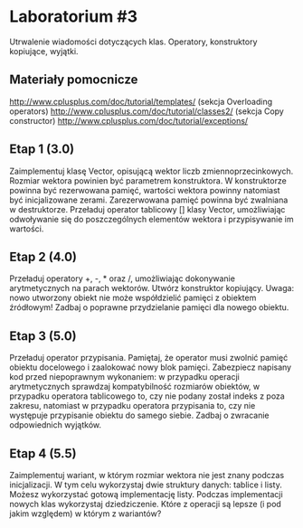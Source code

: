 # Laboratorium #3

Utrwalenie wiadomości dotyczących klas. Operatory, konstruktory kopiujące, wyjątki.

## Materiały pomocnicze

http://www.cplusplus.com/doc/tutorial/templates/ (sekcja Overloading operators)
http://www.cplusplus.com/doc/tutorial/classes2/ (sekcja Copy constructor)
http://www.cplusplus.com/doc/tutorial/exceptions/

## Etap 1 (3.0)

Zaimplementuj klasę Vector, opisującą wektor liczb zmiennoprzecinkowych. Rozmiar wektora powinien być parametrem konstruktora. W konstruktorze powinna być rezerwowana pamięć, wartości wektora powinny natomiast być inicjalizowane zerami. Zarezerwowana pamięć powinna być zwalniana w destruktorze. Przeładuj operator tablicowy [] klasy Vector, umożliwiając odwoływanie się do poszczególnych elementów wektora i przypisywanie im wartości.

## Etap 2 (4.0)

Przeładuj operatory +, -, * oraz /, umożliwiając dokonywanie arytmetycznych na parach wektorów. Utwórz konstruktor kopiujący. Uwaga: nowo utworzony obiekt nie może współdzielić pamięci z obiektem źródłowym! Zadbaj o poprawne przydzielanie pamięci dla nowego obiektu.

## Etap 3 (5.0)

Przeładuj operator przypisania. Pamiętaj, że operator musi zwolnić pamięć obiektu docelowego i zaalokować nowy blok pamięci. Zabezpiecz napisany kod przed niepoprawnym wykonaniem: w przypadku operacji arytmetycznych sprawdzaj kompatybilność rozmiarów obiektów, w przypadku operatora tablicowego to, czy nie podany został indeks z poza zakresu, natomiast w przypadku operatora przypisania to, czy nie występuje przypisanie obiektu do samego siebie. Zadbaj o zwracanie odpowiednich wyjątków.

## Etap 4 (5.5)

Zaimplementuj wariant, w którym rozmiar wektora nie jest znany podczas inicjalizacji. W tym celu wykorzystaj dwie struktury danych: tablice i listy. Możesz wykorzystać gotową implementację listy. Podczas implementacji nowych klas wykorzystaj dziedziczenie. Które z operacji są lepsze (i pod jakim względem) w którym z wariantów?
